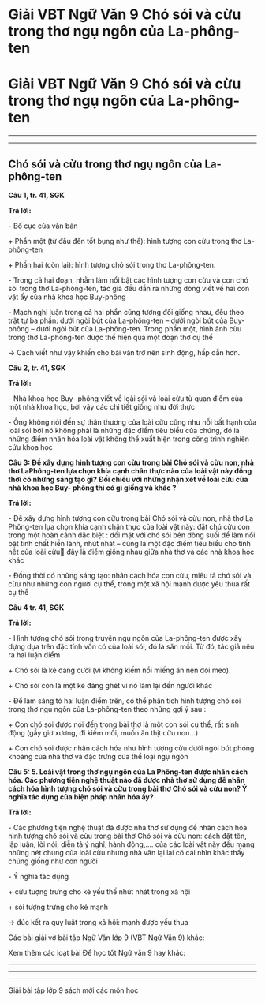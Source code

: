 # Giải VBT Ngữ Văn 9 Chó sói và cừu trong thơ ngụ ngôn của La-phông-ten

# Giải VBT Ngữ Văn 9 Chó sói và cừu trong thơ ngụ ngôn của La-phông-ten

* * *

* * *

## Chó sói và cừu trong thơ ngụ ngôn của La-phông-ten

**Câu 1, tr. 41, SGK**

**Trả lời:**

\- Bố cục của văn bản

\+ Phần một (từ đầu đến tốt bụng như thế): hình tượng con cừu trong thơ La-phông-ten

\+ Phần hai (còn lại): hình tượng chó sói trong thơ La-phông-ten.

\- Trong cả hai đoạn, nhằm làm nổi bật các hình tượng con cừu và con chó sói trong thơ La-phông-ten, tác giả đều dẫn ra những dòng viết về hai con vật ấy của nhà khoa học Buy-phông

\- Mạch nghị luận trong cả hai phần cũng tương đối giống nhau, đều theo trật tự ba phần: dưới ngòi bút của La-phông-ten – dưới ngòi bút của Buy-phông – dưới ngòi bút của La-phông-ten. Trong phần một, hình ảnh cừu trong thơ La-phông-ten được thể hiện qua một đoạn thơ cụ thể

→ Cách viết như vậy khiến cho bài văn trở nên sinh động, hấp dẫn hơn.

**Câu 2, tr. 41, SGK**

**Trả lời:**

\- Nhà khoa học Buy- phông viết về loài sói và loài cừu từ quan điểm của một nhà khoa học, bởi vậy các chi tiết giống như đời thực

\- Ông không nói đến sự thân thương của loài cừu cũng như nỗi bất hạnh của loài sói bởi nó không phải là những đặc điểm tiêu biểu của chúng, đó là những điểm nhân hóa loài vật không thể xuất hiện trong công trình nghiên cứu khoa học

**Câu 3: Để xây dựng hình tượng con cừu trong bài Chó sói và cừu non, nhà thơ LaPhông-ten lựa chọn khía cạnh chân thực nào của loài vật này đồng thời có những sáng tạo gì? Đối chiếu với những nhận xét về loài cừu của nhà khoa học Buy- phông thì có gì giống và khác ?**

**Trả lời:**

\- Để xây dựng hình tượng con cừu trong bài Chó sói và cừu non, nhà thơ La Phông-ten lựa chọn khía cạnh chân thực của loài vật này: đặt chú cừu con trong một hoàn cảnh đặc biệt : đối mặt với chó sói bên dòng suối để làm nổi bật tính chất hiền lành, nhút nhát – cũng là một đặc điểm tiêu biểu cho tính nết của loài cừu đây là điểm giống nhau giữa nhà thơ và các nhà khoa học khác

\- Đồng thời có những sáng tạo: nhân cách hóa con cừu, miêu tả chó sói và cừu như những con người cụ thể, trong một xã hội mạnh được yếu thua rất cụ thể

**Câu 4 tr. 41, SGK**

**Trả lời:**

\- Hình tượng chó sói trong truyện ngụ ngôn của La-phông-ten được xây dựng dựa trên đặc tính vốn có của loài sói, đó là săn mồi. Từ đó, tác giả nêu ra hai luận điểm

\+ Chó sói là kẻ đáng cười (vì không kiếm nổi miếng ăn nên đói meo).

\+ Chó sói còn là một kẻ đáng ghét vì nó làm lại đến người khác

\- Để làm sáng tỏ hai luận điểm trên, có thể phân tích hình tượng chó sói trong thơ ngụ ngôn của La-phông-ten theo những gợi ý sau :

\+ Con chó sói được nói đến trong bài thơ là một con sói cụ thể, rất sinh động (gầy giơ xương, đi kiếm mồi, muốn ăn thịt cừu non…)

\+ Con chó sói được nhân cách hóa như hình tượng cừu dưới ngòi bút phóng khoáng của nhà thơ và đặc trưng của thể loại ngụ ngôn

**Câu 5: 5. Loài vật trong thơ ngụ ngôn của La Phông-ten được nhân cách hóa. Các phương tiện nghệ thuật nào đã được nhà thơ sử dụng để nhân cách hóa hình tượng chó sói và cừu trong bài thơ Chó sói và cừu non? Ý nghĩa tác dụng của biện pháp nhân hóa ấy?**

**Trả lời:**

\- Các phương tiện nghệ thuật đã được nhà thơ sử dụng để nhân cách hóa hình tượng chó sói và cừu trong bài thơ Chó sói và cừu non: cách đặt tên, lập luận, lời nói, diễn tả ý nghĩ, hành động,.... của các loài vật này đều mang những nét chung của loài cừu nhưng nhà văn lại lại có cái nhìn khác thấy chúng giống như con người

\- Ý nghĩa tác dụng

\+ cừu tượng trưng cho kẻ yếu thế nhút nhát trong xã hội

\+ sói tượng trưng cho kẻ mạnh

→ đúc kết ra quy luật trong xã hội: mạnh được yếu thua

Các bài giải vở bài tập Ngữ Văn lớp 9 (VBT Ngữ Văn 9) khác:

Xem thêm các loạt bài Để học tốt Ngữ văn 9 hay khác:

* * *

* * *

* * *

Giải bài tập lớp 9 sách mới các môn học
